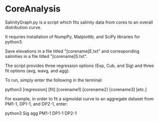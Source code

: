 # CoreAnalysis

SalinityGraph.py is a script which fits salinity data from cores to an overall distribution curve. 

It requries installation of NumpPy, Matplotlib, and SciPy libraries for python3.

Save elevations in a file titled "[corename]E.txt" and corresponding salinities in a file titled "[corename]S.txt".

The script provides three regression options (Exp, Cub, and Sig) and three fit options (avg, wavg, and agg). 

To run, simply enter the following in the terminal:

python3 [regression] [fit] [corename1] [corename2] [corename3] [etc.]

For example, in order to fit a sigmoidal curve to an aggregate dataset from PM1-1, DP1-1, and DP2-1, enter:

python3 Sig agg PM1-1 DP1-1 DP2-1
